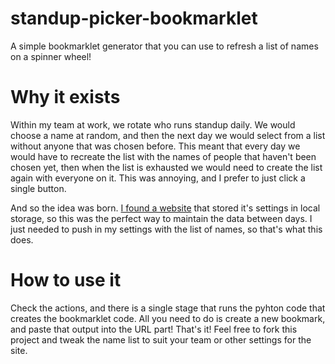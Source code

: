 # standup-picker-bookmarklet
A simple bookmarklet generator that you can use to refresh a list of names on a spinner wheel! 

# Why it exists
Within my team at work, we rotate who runs standup daily. We would choose a name at random, and then the next day we would select from a list without anyone that was chosen before. This meant that every day we would have to recreate the list with the names of people that haven't been chosen yet, then when the list is exhausted we would need to create the list again with everyone on it. This was annoying, and I prefer to just click a single button. 

And so the idea was born. [I found a website](www.wheelofnames.com) that stored it's settings in local storage, so this was the perfect way to maintain the data between days. I just needed to push in my settings with the list of names, so that's what this does. 

# How to use it
Check the actions, and there is a single stage that runs the pyhton code that creates the bookmarklet code. All you need to do is create a new bookmark, and paste that output into the URL part! That's it! Feel free to fork this project and tweak the name list to suit your team or other settings for the site. 
